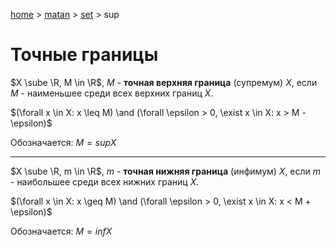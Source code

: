 <script type="text/x-mathjax-config">MathJax.Hub.Config({tex2jax: {inlineMath: [['$','$'], ['\(','\)']]}});</script><script src='https://cdnjs.cloudflare.com/ajax/libs/mathjax/2.7.5/MathJax.js?config=TeX-MML-AM_CHTML' async></script>

[home](../../../) > [matan](../../) > [set](../) > sup

# Точные границы

$X \sube \R, M \in \R$, $M$ - **точная верхняя граница** (супремум) $X$, если $M$ - наименьшее среди всех верхних границ $X$.

$(\forall x \in X: x \leq M) \and (\forall \epsilon > 0,  \exist x \in X: x > M - \epsilon)$

Обозначается: $M = supX$ 

-----

$X \sube \R, m \in \R$, $m$ - **точная нижняя граница** (инфимум) $X$, если $m$ - наибольшее среди всех нижних границ $X$.

$(\forall x \in X: x \geq M) \and (\forall \epsilon > 0,  \exist x \in X: x < M + \epsilon)$

Обозначается: $M = infX$ 